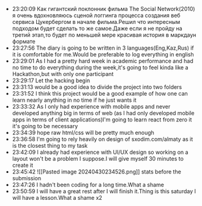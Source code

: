 
- 23:20:09 Как гигантский поклонник фильма The Social Network(2010) я очень вдохновляюсь сценой логгинга процесса создания веб сервиса Цукербергом в начале фильма.Решил что интересным подходом будет сделать то же самое.Даже если я не пройду на третий этап,то будет по меньшей мере красивая история в маркдаун формате 
- 23:27:56 The diary is going to be written in 3 languages(Eng,Kaz,Rus) if it is comfortable for me.Would be preferable to log everything in english 
- 23:29:01 As I had a pretty hard week in academic performance and had no time to do everything during the week,it's going to feel kinda like a Hackathon,but with only one participant 
- 23:29:17 Let the hacking begin 
- 23:31:13 would be a good idea to divide the project into two folders 
- 23:31:52 I think this project would be a good example of how one can learn nearly anything in no time if he just wants it 
- 23:33:32 As I only had experience with mobile apps and never developed anything big in terms of web (as I had only developed mobile apps in terms of client applications)I'm going to learn react from zero it it's going to be necessary 
- 23:34:39 hope raw html/css will be pretty much enough 
- 23:36:58 I'm going to rely heavily on design of sxodim.com/almaty as it is the closest thing to my task 
- 23:42:09 I already had experience with UI/UX design so working on a layout won't be a problem I suppose.I will give myself 30 minutes to create it  
- 23:45:42 
	![[Pasted image 20240430234526.png]]
	stats before the submission 
- 23:47:26 I hadn't been coding for a long time.What a shame 
- 23:50:59 I will have a great rest after I will finish it.Thing is this saturday I will have a lesson.What a shame x2 